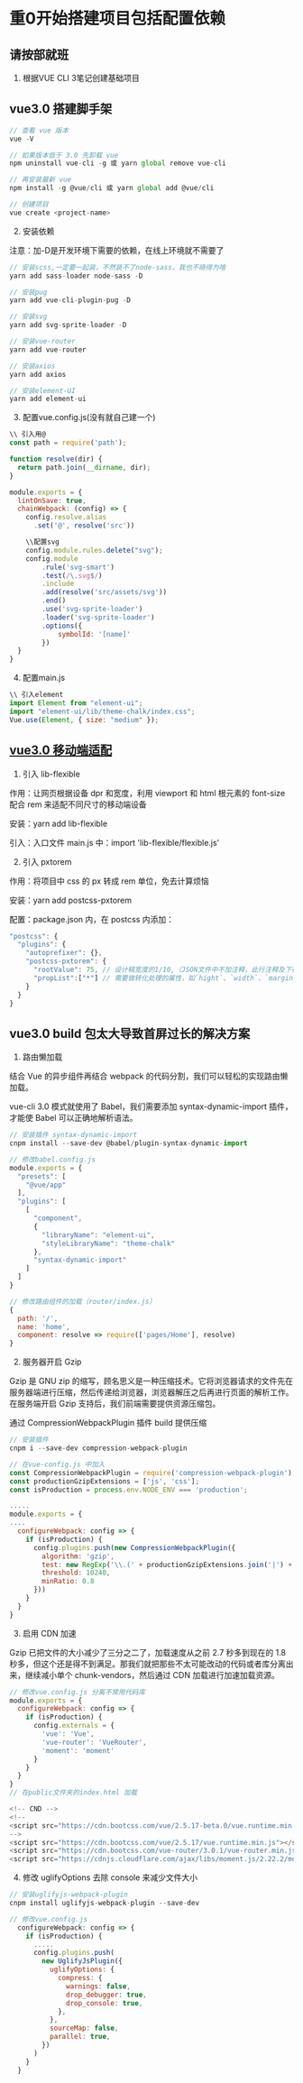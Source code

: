 # 重0开始搭建项目包括配置依赖

## 请按部就班

1. 根据VUE CLI 3笔记创建基础项目

## vue3.0 搭建脚手架

```js
// 查看 vue 版本
vue -V

// 如果版本低于 3.0 先卸载 vue
npm uninstall vue-cli -g 或 yarn global remove vue-cli

// 再安装最新 vue
npm install -g @vue/cli 或 yarn global add @vue/cli

// 创建项目
vue create <project-name>
```

2. 安装依赖

注意：加-D是开发环境下需要的依赖，在线上环境就不需要了

```js 
// 安装scss,一定要一起装，不然装不了node-sass，我也不晓得为啥
yarn add sass-loader node-sass -D

// 安装pug
yarn add vue-cli-plugin-pug -D

// 安装svg
yarn add svg-sprite-loader -D

// 安装vue-router
yarn add vue-router

// 安装axios
yarn add axios

// 安装element-UI
yarn add element-ui

```

3. 配置vue.config.js(没有就自己建一个)

```js
\\ 引入用@
const path = require('path');

function resolve(dir) {
  return path.join(__dirname, dir);
}

module.exports = {
  lintOnSave: true,
  chainWebpack: (config) => {
    config.resolve.alias
      .set('@', resolve('src'))

    \\配置svg
    config.module.rules.delete("svg");
    config.module
        .rule('svg-smart')
        .test(/\.svg$/)
        .include
        .add(resolve('src/assets/svg'))
        .end()
        .use('svg-sprite-loader')
        .loader('svg-sprite-loader')
        .options({
            symbolId: '[name]'
        })
  }
}
```

4. 配置main.js

```js
\\ 引入element
import Element from "element-ui";
import "element-ui/lib/theme-chalk/index.css";
Vue.use(Element, { size: "medium" });

```
## [vue3.0 移动端适配](https://www.jianshu.com/p/191d1e21f7ed)

1. 引入 lib-flexible

作用：让网页根据设备 dpr 和宽度，利用 viewport 和 html 根元素的 font-size 配合 rem 来适配不同尺寸的移动端设备

安装：yarn add lib-flexible

引入：入口文件 main.js 中：import 'lib-flexible/flexible.js'

2. 引入 pxtorem

作用：将项目中 css 的 px 转成 rem 单位，免去计算烦恼

安装：yarn add postcss-pxtorem

配置：package.json 内，在 postcss 内添加：

```js
"postcss": {
  "plugins": {
    "autoprefixer": {},
    "postcss-pxtorem": {
      "rootValue": 75, // 设计稿宽度的1/10,（JSON文件中不加注释，此行注释及下行注释均删除）
      "propList":["*"] // 需要做转化处理的属性，如`hight`、`width`、`margin`等，`*`表示全部
    }
  }
}
```

## vue3.0 build 包太大导致首屏过长的解决方案

1. 路由懒加载

结合 Vue 的异步组件再结合 webpack 的代码分割，我们可以轻松的实现路由懒加载。

vue-cli 3.0 模式就使用了 Babel，我们需要添加 syntax-dynamic-import 插件，才能使 Babel 可以正确地解析语法。

```js
// 安装插件 syntax-dynamic-import
cnpm install --save-dev @babel/plugin-syntax-dynamic-import

// 修改babel.config.js
module.exports = {
  "presets": [
    "@vue/app"
  ],
  "plugins": [
    [
      "component",
      {
        "libraryName": "element-ui",
        "styleLibraryName": "theme-chalk"
      },
      "syntax-dynamic-import"
    ]
  ]
}

// 修改路由组件的加载（router/index.js）
{
  path: '/',
  name: 'home',
  component: resolve => require(['pages/Home'], resolve)
}
```

2. 服务器开启 Gzip

Gzip 是 GNU zip 的缩写，顾名思义是一种压缩技术。它将浏览器请求的文件先在服务器端进行压缩，然后传递给浏览器，浏览器解压之后再进行页面的解析工作。在服务端开启 Gzip 支持后，我们前端需要提供资源压缩包。

通过 CompressionWebpackPlugin 插件 build 提供压缩

```js
// 安装插件
cnpm i --save-dev compression-webpack-plugin

// 在vue-config.js 中加入
const CompressionWebpackPlugin = require('compression-webpack-plugin');
const productionGzipExtensions = ['js', 'css'];
const isProduction = process.env.NODE_ENV === 'production';

.....
module.exports = {
....
  configureWebpack: config => {
    if (isProduction) {
      config.plugins.push(new CompressionWebpackPlugin({
        algorithm: 'gzip',
        test: new RegExp('\\.(' + productionGzipExtensions.join('|') + ')$'),
        threshold: 10240,
        minRatio: 0.8
      }))
    }
  }
}
```

3. 启用 CDN 加速

Gzip 已把文件的大小减少了三分之二了，加载速度从之前 2.7 秒多到现在的 1.8 秒多，但这个还是得不到满足。那我们就把那些不太可能改动的代码或者库分离出来，继续减小单个 chunk-vendors，然后通过 CDN 加载进行加速加载资源。

```js
// 修改vue.config.js 分离不常用代码库
module.exports = {
  configureWebpack: config => {
    if (isProduction) {
      config.externals = {
        'vue': 'Vue',
        'vue-router': 'VueRouter',
        'moment': 'moment'
      }
    }
  }
}
// 在public文件夹的index.html 加载

<!-- CND -->
<!--
<script src="https://cdn.bootcss.com/vue/2.5.17-beta.0/vue.runtime.min.js"></script>
-->
<script src="https://cdn.bootcss.com/vue/2.5.17/vue.runtime.min.js"></script>
<script src="https://cdn.bootcss.com/vue-router/3.0.1/vue-router.min.js"></script>
<script src="https://cdnjs.cloudflare.com/ajax/libs/moment.js/2.22.2/moment.min.js"></script>

```

4. 修改 uglifyOptions 去除 console 来减少文件大小

```js
// 安装uglifyjs-webpack-plugin
cnpm install uglifyjs-webpack-plugin --save-dev

// 修改vue.config.js
  configureWebpack: config => {
    if (isProduction) {
      .....
      config.plugins.push(
        new UglifyJsPlugin({
          uglifyOptions: {
            compress: {
              warnings: false,
              drop_debugger: true,
              drop_console: true,
            },
          },
          sourceMap: false,
          parallel: true,
        })
      )
    }
  }
```